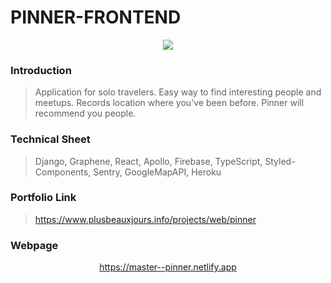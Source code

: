 # PINNER-FRONTEND

<p align="center" >
  <img src="https://www.plusbeauxjours.com/static/media/Pinner_web_video.4f4b2c1f.gif" >
  <br>
</p>

### Introduction

> Application for solo travelers. Easy way to find interesting people and meetups. Records location where you've been before. Pinner will recommend you people.

### Technical Sheet

> Django, Graphene, React, Apollo, Firebase, TypeScript, Styled-Components, Sentry, GoogleMapAPI, Heroku

### Portfolio Link

> https://www.plusbeauxjours.info/projects/web/pinner

### Webpage

> <a href="https://master--pinner.netlify.app/">
  <p align="center">https://master--pinner.netlify.app</p>
</a>
